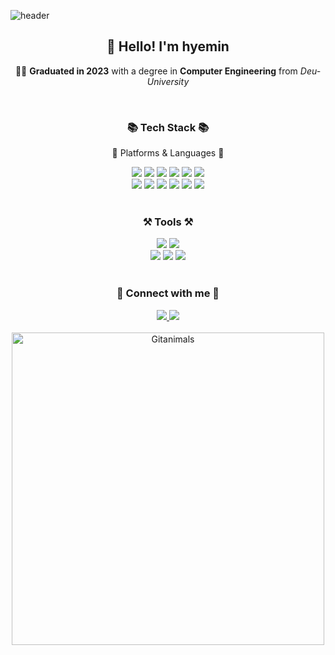 ![header](https://capsule-render.vercel.app/api?type=soft&color=0:e1eec3,100:5D9657&height=150&section=header&text=hyeminyy&fontColor=FFFFFF&animation=twinkling&%20capsule%20render&fontAlignY=50%)

<div align="center">
  <h2>👋 Hello! I'm <strong>hyemin</strong></h2>
  <p>👩‍🎓 <strong>Graduated in 2023</strong> with a degree in <strong>Computer Engineering</strong> from <em>Deu-University</em></p>
</div>


<br/>

<div align="center">
  <h3>📚 Tech Stack 📚</h3>
  <p> 📝 Platforms & Languages 📝</p>
</div>

<div align="center">
  <img src="https://img.shields.io/badge/Spring Boot-6DB33F?style=flat-square&logo=Spring Boot&logoColor=white"/>
  <img src="https://img.shields.io/badge/Spring-6DB33F?style=flat-square&logo=Spring&logoColor=white"/>
  <img src="https://img.shields.io/badge/eclipseide-2C2255?style=flat-square&logo=eclipseide&logoColor=white"/>
  <img src="https://img.shields.io/badge/kotlin-7F52FF?style=flat-square&logo=kotlin&logoColor=white"/>
  <img src="https://img.shields.io/badge/MySQL-4479A1?style=flat-square&logo=MySQL&logoColor=white"/>
  <img src="https://img.shields.io/badge/Python-3766AB?style=flat-square&logo=Python&logoColor=white"/>
  <br/>
  <img src="https://img.shields.io/badge/HTML5-E34F26?style=flat-square&logo=HTML5&logoColor=white"/>
  <img src="https://img.shields.io/badge/CSS3-1572B6?style=flat-square&logo=CSS3&logoColor=white"/>
  <img src="https://img.shields.io/badge/Javascript-F7DF1E?style=flat-square&logo=Javascript&logoColor=white"/>
  <img src="https://img.shields.io/badge/React-61DAFB?style=flat-square&logo=React&logoColor=white"/>
  <img src="https://img.shields.io/badge/Next.js-000000?style=flat-square&logo=Next.js&logoColor=white"/>
  <img src="https://img.shields.io/badge/Bootstrap-7952B3?style=flat-square&logo=bootstrap&logoColor=white"/>
</div>

<br/>

<div align="center">
  <h3>⚒️ Tools ⚒️</h3>
</div>

<div align="center">
  <img src="https://img.shields.io/badge/Eclipse%20IDE-2C2255?style=flat&logo=EclipseIDE&logoColor=white"/>
  <img src="https://img.shields.io/badge/Visual%20Studio%20Code-007ACC?style=flat&logo=VisualStudioCode&logoColor=white"/>
  <br/>
  <img src="https://img.shields.io/badge/Tomcat-F8DC75?style=flat&logo=ApacheTomcat&logoColor=white"/>
  <img src="https://img.shields.io/badge/AWS-232F3E?style=flat&logo=AmazonAWS&logoColor=white"/>
  <img src="https://img.shields.io/badge/GitHub-181717?style=flat&logo=GitHub&logoColor=white"/>
</div>

<br/>

<div align="center">
  <h3>🔗 Connect with me 🔗</h3>
  <a href="https://steady-developer-hyemin.tistory.com/" target="_blank">
    <img src="https://img.shields.io/badge/Tistory-FF6600?style=flat-square&logo=Tistory&logoColor=white"/>
  </a>
 <a href="mailto:www_wowwh@naver.com" target="_blank">
    <img src="https://img.shields.io/badge/Email-D14836?style=flat-square&logo=Gmail&logoColor=white"/>
  </a>
</div>
<br>

<div align="center">
  <a href="https://github.com/devxb/gitanimals">
    <img src="https://render.gitanimals.org/farms/{hyeminyy}" alt="Gitanimals" width="500"/>
  </a>
</div>


